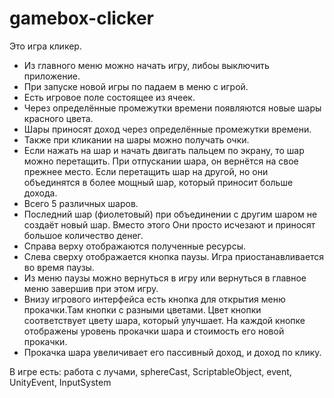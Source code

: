 # gamebox-clicker
 
Это игра кликер.
- Из главного меню можно начать игру, либоы выключить приложение.
- При запуске новой игры по падаем в меню с игрой. 
- Есть игровое поле состоящее из ячеек. 
- Через определённые промежутки времени появляются новые шары красного цвета. 
- Шары приносят доход через определённые промежутки времени. 
- Также при кликании на шары можно получать очки.
- Если нажать на шар и начать двигать пальцем по экрану, то шар можно перетащить. При отпускании шара, он вернётся на свое прежнее место.
Если перетащить шар на другой, но они объединятся в более мощный шар, который приносит больше дохода. 
- Всего 5 различных шаров.
- Последний шар (фиолетовый) при объединении с другим шаром не создаёт новый шар. Вместо этого Они просто исчезают и приносят большое количество денег.
- Справа верху отображаются полученные ресурсы.
- Слева сверху отображается кнопка паузы. Игра приостанавливается во время паузы.
- Из меню паузы можно вернуться в игру или вернуться в главное меню завершив при этом игру.
- Внизу игрового интерфейса есть кнопка для открытия меню прокачки.Там кнопки с разными цветами. Цвет кнопки соответствует цвету шара, который улучшает.
На каждой кнопке отображены уровень прокачки шара и стоимость его новой прокачки.
- Прокачка шара увеличивает его пассивный доход, и доход по клику.

В игре есть: работа с лучами, sphereCast, ScriptableObject, event, UnityEvent, InputSystem
